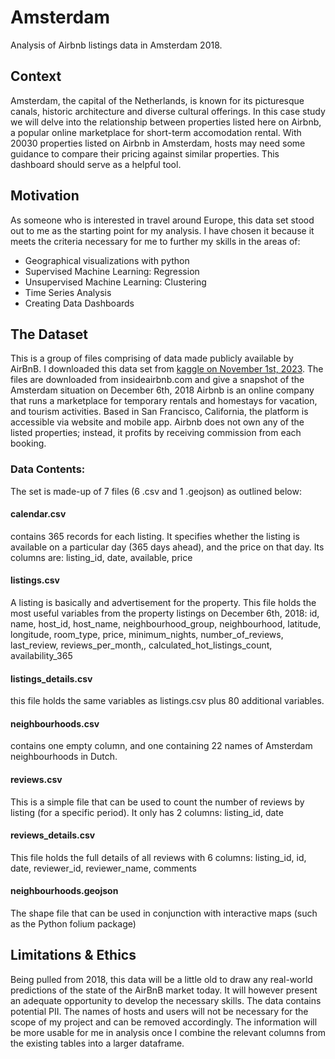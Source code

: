 # Amsterdam
Analysis of Airbnb listings data in Amsterdam 2018.

## Context
Amsterdam, the capital of the Netherlands, is known for its picturesque canals, historic architecture and diverse cultural offerings.  In this case study we will delve into the relationship between  properties listed here on Airbnb, a popular online marketplace for short-term accomodation rental. 
With 20030 properties listed on Airbnb in Amsterdam, hosts may need some guidance to compare their pricing against similar properties. This dashboard should serve as a helpful tool. 

## Motivation
As someone who is interested in travel around Europe, this data set stood out to me as the starting point for my analysis. I have chosen it because it meets the criteria necessary for me to further my skills in the areas of:
* Geographical visualizations with python
* Supervised Machine Learning: Regression
* Unsupervised Machine Learning: Clustering
* Time Series Analysis
* Creating Data Dashboards

## The Dataset
This is a group of files comprising of data made publicly available by AirBnB. I downloaded this
data set from [kaggle on November 1st, 2023](https://www.kaggle.com/datasets/erikbruin/airbnb-amsterdam?select=reviews_details.csv). The files are downloaded from insideairbnb.com
and give a snapshot of the Amsterdam situation on December 6th, 2018
Airbnb is an online company that runs a marketplace for temporary rentals and homestays for
vacation, and tourism activities. Based in San Francisco, California, the platform is accessible
via website and mobile app. Airbnb does not own any of the listed properties; instead, it
profits by receiving commission from each booking.
### Data Contents:
The set is made-up of 7 files (6 .csv and 1 .geojson) as outlined below:
#### calendar.csv
contains 365 records for each listing. It specifies whether the listing is available on a particular
day (365 days ahead), and the price on that day. Its columns are:
listing_id, date, available, price
#### listings.csv
A listing is basically and advertisement for the property. This file holds the most useful
variables from the property listings on December 6th, 2018:
id, name, host_id, host_name, neighbourhood_group, neighbourhood, latitude, longitude,
room_type, price, minimum_nights, number_of_reviews, last_review, reviews_per_month,,
calculated_hot_listings_count, availability_365
#### listings_details.csv
this file holds the same variables as listings.csv plus 80 additional variables.
#### neighbourhoods.csv
contains one empty column, and one containing 22 names of Amsterdam neighbourhoods in
Dutch.
#### reviews.csv
This is a simple file that can be used to count the number of reviews by listing (for a specific
period). It only has 2 columns:
listing_id, date
#### reviews_details.csv
This file holds the full details of all reviews with 6 columns:
listing_id, id, date, reviewer_id, reviewer_name, comments
#### neighbourhoods.geojson
The shape file that can be used in conjunction with interactive maps (such as the Python
folium package)

## Limitations & Ethics
Being pulled from 2018, this data will be a little old to draw any real-world predictions of the
state of the AirBnB market today. It will however present an adequate opportunity to develop
the necessary skills.
The data contains potential PII. The names of hosts and users will not be necessary for the
scope of my project and can be removed accordingly.
The information will be more usable for me in analysis once I combine the relevant columns
from the existing tables into a larger dataframe. 

